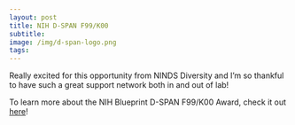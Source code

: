 ```yaml
---
layout: post
title: NIH D-SPAN F99/K00
subtitle: 
image: /img/d-span-logo.png
tags:
---
```


Really excited for this opportunity from NINDS Diversity and I’m so thankful to have such a great support network both in and out of lab!

To learn more about the NIH Blueprint D-SPAN F99/K00 Award, check it out [here](https://neuroscienceblueprint.nih.gov/training/nih-blueprint-d-span-award-f99k00)!
